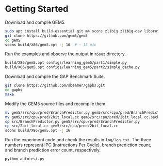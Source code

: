 # Getting Started

Download and compile GEM5.

```bash
sudo apt install build-essential git m4 scons zlib1g zlib1g-dev libprotobuf-dev protobuf-compiler libprotoc-dev libgoogle-perftools-dev python-dev python
git clone https://github.com/gem5/gem5
cd gem5
scons build/X86/gem5.opt -j 16  # ~ 15 min
```

Run the examples and observe the output in `m5out` directory.

```bash
build/X86/gem5.opt configs/learning_gem5/part1/simple.py
build/X86/gem5.opt configs/learning_gem5/part2/simple_cache.py
```

Download and compile the GAP Benchmark Suite.

```bash
git clone https://github.com/sbeamer/gapbs.git
cd gapbs
make
```

Modify the GEM5 source files and recompile them.

```bash
mv gem5/src/cpu/pred/BranchPredictor.py gem5/src/cpu/pred/BranchPredictor.py.backup
mv gem5/src/cpu/pred/2bit_local.cc gem5/src/cpu/pred/2bit_local.cc.backup
cp src/BranchPredictor.py gem5/src/cpu/pred/BranchPredictor.py
cp src/2bit_local.cc gem5/src/cpu/pred/2bit_local.cc
scons build/X86/gem5.opt -j 16
```

Run the experiment code and check the results in `log/log.txt`. The three numbers represent IPC (Instructions Per Cycle), branch prediction count, and branch prediction error count, respectively.

```bash
python autotest.py
```